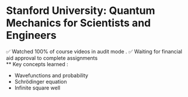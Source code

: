 # Stanford University: Quantum Mechanics for Scientists and Engineers

✅ Watched 100% of course videos in audit mode . 
✅ Waiting for financial aid approval to complete assignments  
** Key concepts learned :
- Wavefunctions and probability
- Schrödinger equation
- Infinite square well

